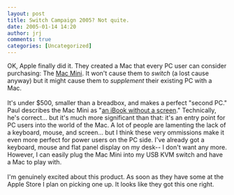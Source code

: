 ```yaml
---
layout: post
title: Switch Campaign 2005? Not quite.
date: 2005-01-14 14:20
author: jrj
comments: true
categories: [Uncategorized]
---
```

OK, Apple finally did it. They created a Mac that every PC user can consider purchasing: The <a href="http://www.apple.com/macmini/" target="_blank">Mac Mini</a>. It won't cause them to *switch* (a lost cause anyway) but it might cause them to *supplement* their existing PC with a Mac.<br /><br />It's under $500, smaller than a breadbox, and makes a perfect "second PC." Paul describes the Mac Mini as "<a href="http://www.internet-nexus.com/2005_01_09_archive.htm#110558221384765759" target="_blank">an iBook without a screen</a>." Technically, he's correct... but it's much more significant than that: it's an entry point for PC users into the world of the Mac. A lot of people are lamenting the lack of a keyboard, mouse, and screen... but I think these very ommissions make it even more perfect for power users on the PC side. I've already got a keyboard, mouse and flat panel display on my desk-- I don't want any more. However, I can easily plug the Mac Mini into my USB KVM switch and have a Mac to play with.<br /><br />I'm genuinely excited about this product. As soon as they have some at the Apple Store I plan on picking one up. It looks like they got this one right.
